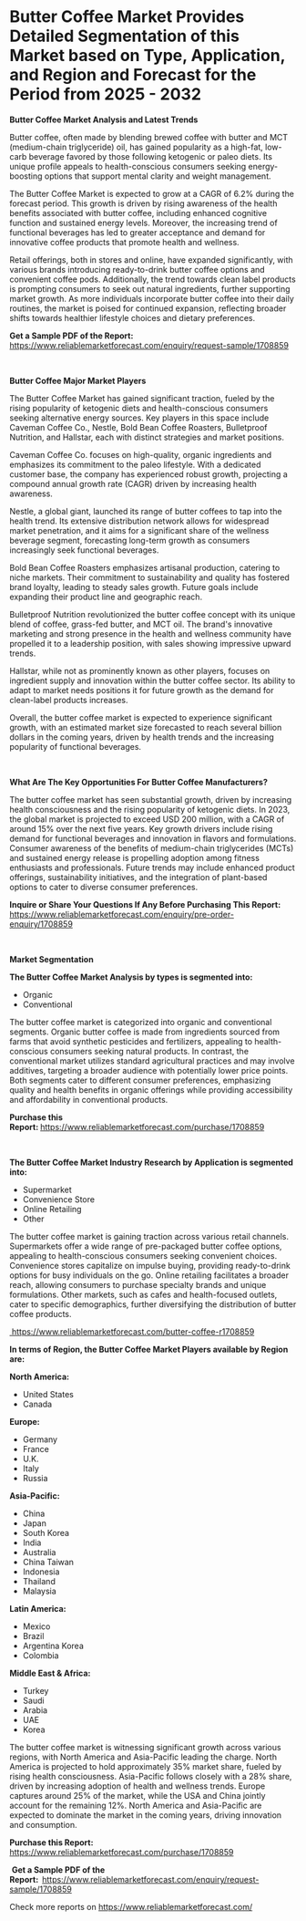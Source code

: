 <p><h1>Butter Coffee Market Provides Detailed Segmentation of this Market based on Type, Application, and Region and Forecast for the Period from 2025 - 2032</h1></p><p><strong>Butter Coffee Market Analysis and Latest Trends</strong></p>
<p><p>Butter coffee, often made by blending brewed coffee with butter and MCT (medium-chain triglyceride) oil, has gained popularity as a high-fat, low-carb beverage favored by those following ketogenic or paleo diets. Its unique profile appeals to health-conscious consumers seeking energy-boosting options that support mental clarity and weight management. </p><p>The Butter Coffee Market is expected to grow at a CAGR of 6.2% during the forecast period. This growth is driven by rising awareness of the health benefits associated with butter coffee, including enhanced cognitive function and sustained energy levels. Moreover, the increasing trend of functional beverages has led to greater acceptance and demand for innovative coffee products that promote health and wellness. </p><p>Retail offerings, both in stores and online, have expanded significantly, with various brands introducing ready-to-drink butter coffee options and convenient coffee pods. Additionally, the trend towards clean label products is prompting consumers to seek out natural ingredients, further supporting market growth. As more individuals incorporate butter coffee into their daily routines, the market is poised for continued expansion, reflecting broader shifts towards healthier lifestyle choices and dietary preferences.</p></p>
<p><strong>Get a Sample PDF of the Report:&nbsp;</strong> <a href="https://www.reliablemarketforecast.com/enquiry/request-sample/1708859?utm_campaign=1766&utm_medium=2&utm_source=Github&utm_content=ia&utm_term=28022025&utm_id=butter-coffee">https://www.reliablemarketforecast.com/enquiry/request-sample/1708859</a></p>
<p>&nbsp;</p>
<p><strong>Butter Coffee Major Market Players</strong></p>
<p><p>The Butter Coffee Market has gained significant traction, fueled by the rising popularity of ketogenic diets and health-conscious consumers seeking alternative energy sources. Key players in this space include Caveman Coffee Co., Nestle, Bold Bean Coffee Roasters, Bulletproof Nutrition, and Hallstar, each with distinct strategies and market positions.</p><p>Caveman Coffee Co. focuses on high-quality, organic ingredients and emphasizes its commitment to the paleo lifestyle. With a dedicated customer base, the company has experienced robust growth, projecting a compound annual growth rate (CAGR) driven by increasing health awareness. </p><p>Nestle, a global giant, launched its range of butter coffees to tap into the health trend. Its extensive distribution network allows for widespread market penetration, and it aims for a significant share of the wellness beverage segment, forecasting long-term growth as consumers increasingly seek functional beverages.</p><p>Bold Bean Coffee Roasters emphasizes artisanal production, catering to niche markets. Their commitment to sustainability and quality has fostered brand loyalty, leading to steady sales growth. Future goals include expanding their product line and geographic reach.</p><p>Bulletproof Nutrition revolutionized the butter coffee concept with its unique blend of coffee, grass-fed butter, and MCT oil. The brand's innovative marketing and strong presence in the health and wellness community have propelled it to a leadership position, with sales showing impressive upward trends.</p><p>Hallstar, while not as prominently known as other players, focuses on ingredient supply and innovation within the butter coffee sector. Its ability to adapt to market needs positions it for future growth as the demand for clean-label products increases.</p><p>Overall, the butter coffee market is expected to experience significant growth, with an estimated market size forecasted to reach several billion dollars in the coming years, driven by health trends and the increasing popularity of functional beverages.</p></p>
<p>&nbsp;</p>
<p><strong>What Are The Key Opportunities For Butter Coffee Manufacturers?</strong></p>
<p><p>The butter coffee market has seen substantial growth, driven by increasing health consciousness and the rising popularity of ketogenic diets. In 2023, the global market is projected to exceed USD 200 million, with a CAGR of around 15% over the next five years. Key growth drivers include rising demand for functional beverages and innovation in flavors and formulations. Consumer awareness of the benefits of medium-chain triglycerides (MCTs) and sustained energy release is propelling adoption among fitness enthusiasts and professionals. Future trends may include enhanced product offerings, sustainability initiatives, and the integration of plant-based options to cater to diverse consumer preferences.</p></p>
<p><strong>Inquire or Share Your Questions If Any Before Purchasing This Report:</strong> <a href="https://www.reliablemarketforecast.com/enquiry/pre-order-enquiry/1708859?utm_campaign=1766&utm_medium=2&utm_source=Github&utm_content=ia&utm_term=28022025&utm_id=butter-coffee">https://www.reliablemarketforecast.com/enquiry/pre-order-enquiry/1708859</a></p>
<p>&nbsp;</p>
<p><strong>Market Segmentation</strong></p>
<p><strong>The Butter Coffee Market Analysis by types is segmented into:</strong></p>
<p><ul><li>Organic</li><li>Conventional</li></ul></p>
<p><p>The butter coffee market is categorized into organic and conventional segments. Organic butter coffee is made from ingredients sourced from farms that avoid synthetic pesticides and fertilizers, appealing to health-conscious consumers seeking natural products. In contrast, the conventional market utilizes standard agricultural practices and may involve additives, targeting a broader audience with potentially lower price points. Both segments cater to different consumer preferences, emphasizing quality and health benefits in organic offerings while providing accessibility and affordability in conventional products.</p></p>
<p><strong>Purchase this Report:&nbsp;</strong><a href="https://www.reliablemarketforecast.com/purchase/1708859?utm_campaign=1766&utm_medium=2&utm_source=Github&utm_content=ia&utm_term=28022025&utm_id=butter-coffee">https://www.reliablemarketforecast.com/purchase/1708859</a></p>
<p>&nbsp;</p>
<p><strong>The Butter Coffee Market Industry Research by Application is segmented into:</strong></p>
<p><ul><li>Supermarket</li><li>Convenience Store</li><li>Online Retailing</li><li>Other</li></ul></p>
<p><p>The butter coffee market is gaining traction across various retail channels. Supermarkets offer a wide range of pre-packaged butter coffee options, appealing to health-conscious consumers seeking convenient choices. Convenience stores capitalize on impulse buying, providing ready-to-drink options for busy individuals on the go. Online retailing facilitates a broader reach, allowing consumers to purchase specialty brands and unique formulations. Other markets, such as cafes and health-focused outlets, cater to specific demographics, further diversifying the distribution of butter coffee products.</p></p>
<p><a href="https://www.reliablemarketforecast.com/butter-coffee-r1708859?utm_campaign=1766&utm_medium=2&utm_source=Github&utm_content=ia&utm_term=28022025&utm_id=butter-coffee">&nbsp;https://www.reliablemarketforecast.com/butter-coffee-r1708859</a></p>
<p><strong>In terms of Region, the Butter Coffee Market Players available by Region are:</strong></p>
<p>
    <p> <strong> North America: </strong>
        <ul>
            <li>United States</li>
            <li>Canada</li>
        </ul>
        </p> 
    <p> <strong> Europe: </strong>
        <ul>
            <li>Germany</li>
            <li>France</li>
            <li>U.K.</li>
            <li>Italy</li>
            <li>Russia</li>
        </ul>
        </p> 
    <p> <strong> Asia-Pacific: </strong>
        <ul>
            <li>China</li>
            <li>Japan</li>
            <li>South Korea</li>
            <li>India</li>
            <li>Australia</li>
            <li>China Taiwan</li>
            <li>Indonesia</li>
            <li>Thailand</li>
            <li>Malaysia</li>
        </ul>
        </p> 
    <p> <strong> Latin America: </strong>
        <ul>
            <li>Mexico</li>
            <li>Brazil</li>
            <li>Argentina Korea</li>
            <li>Colombia</li>
        </ul>
        </p> 
    <p> <strong> Middle East & Africa: </strong>
        <ul>
            <li>Turkey</li>
            <li>Saudi</li>
            <li>Arabia</li>
            <li>UAE</li>
            <li>Korea</li>
        </ul>
    </p>
    </p>
<p><p>The butter coffee market is witnessing significant growth across various regions, with North America and Asia-Pacific leading the charge. North America is projected to hold approximately 35% market share, fueled by rising health consciousness. Asia-Pacific follows closely with a 28% share, driven by increasing adoption of health and wellness trends. Europe captures around 25% of the market, while the USA and China jointly account for the remaining 12%. North America and Asia-Pacific are expected to dominate the market in the coming years, driving innovation and consumption.</p></p>
<p><strong>Purchase this Report: </strong><a href="https://www.reliablemarketforecast.com/purchase/1708859?utm_campaign=1766&utm_medium=2&utm_source=Github&utm_content=ia&utm_term=28022025&utm_id=butter-coffee">https://www.reliablemarketforecast.com/purchase/1708859</a></p>
<p>&nbsp;<strong>Get a Sample PDF of the Report:&nbsp;&nbsp;</strong><a href="https://www.reliablemarketforecast.com/enquiry/request-sample/1708859?utm_campaign=1766&utm_medium=2&utm_source=Github&utm_content=ia&utm_term=28022025&utm_id=butter-coffee">https://www.reliablemarketforecast.com/enquiry/request-sample/1708859</a></p>
<p><strong></strong></p>
<p>Check more reports on <a href="https://www.reliablemarketforecast.com/?utm_campaign=1766&utm_medium=2&utm_source=Github&utm_content=ia&utm_term=28022025&utm_id=butter-coffee">https://www.reliablemarketforecast.com/</a></p>